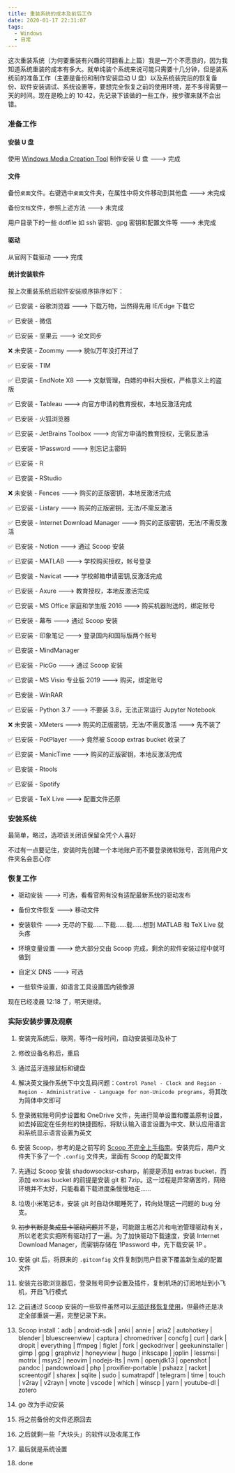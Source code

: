 ```yaml
---
title: 重装系统的成本及前后工作
date: 2020-01-17 22:31:07
tags:
  - Windows
  - 日常
---
```


这次重装系统（为何要重装有兴趣的可翻看上上篇）我是一万个不愿意的，因为我知道系统重装的成本有多大。就单纯装个系统来说可能只需要十几分钟，但是装系统前的准备工作（主要是备份和制作安装启动 U 盘）以及系统装完后的恢复备份、软件安装调试、系统设置等，要想完全恢复之前的使用环境，差不多得需要一天的时间。现在是晚上的 10:42，先记录下该做的一些工作，按步骤来就不会出错。

<!-- more -->

### 准备工作

#### 安装 U 盘

使用 [Windows Media Creation Tool](https://www.microsoft.com/zh-cn/software-download/windows10) 制作安装 U 盘 ---> 完成

#### 文件

备份`桌面`文件。右键选中`桌面`文件夹，在属性中将文件移动到其他盘 ---> 未完成

备份`文档`文件，参照上述方法 ---> 未完成

用户目录下的一些 dotfile 如 ssh 密钥、gpg 密钥和配置文件等 ---> 未完成

#### 驱动

从官网下载驱动 ---> 完成

#### 统计安装软件

按上次重装系统后软件安装顺序排序如下：

✅ 已安装 - 谷歌浏览器 ---> 下载万物，当然得先用 IE/Edge 下载它

✅ 已安装 - 微信

✅ 已安装 - 坚果云 ---> 论文同步

❌ 未安装 - Zoommy ---> 貌似万年没打开过了

✅ 已安装 - TIM

✅ 已安装 - EndNote X8 ---> 文献管理，白嫖的中科大授权，严格意义上的盗版

✅ 已安装 - Tableau ---> 向官方申请的教育授权，本地反激活完成

✅ 已安装 - 火狐浏览器

✅ 已安装 - JetBrains Toolbox ---> 向官方申请的教育授权，无需反激活

✅ 已安装 - 1Password ---> 别忘记主密码

✅ 已安装 - R

✅ 已安装 - RStudio

❌ 未安装 - Fences ---> 购买的正版密钥，本地反激活完成

✅ 已安装 - Listary ---> 购买的正版密钥，无法/不需反激活

✅ 已安装 - Internet Download Manager ---> 购买的正版密钥，无法/不需反激活

✅ 已安装 - Notion ---> 通过 Scoop 安装

✅ 已安装 - MATLAB ---> 学校购买授权，帐号登录

✅ 已安装 - Navicat ---> 学校邮箱申请密钥,反激活完成

✅ 已安装 - Axure ---> 教育授权，本地反激活完成

✅ 已安装 - MS Office 家庭和学生版 2016 ---> 购买机器附送的，绑定账号

✅ 已安装 - 幕布 ---> 通过 Scoop 安装

✅ 已安装 - 印象笔记 ---> 登录国内和国际版两个账号

✅ 已安装 - MindManager

✅ 已安装 - PicGo ---> 通过 Scoop 安装

✅ 已安装 - MS Visio 专业版 2019 ---> 购买，绑定账号

✅ 已安装 - WinRAR

✅ 已安装 - Python 3.7 ---> 不要装 3.8，无法正常运行 Jupyter Notebook

❌ 未安装 - XMeters ---> 购买的正版密钥，无法/不需反激活 ---> 先不装了

✅ 已安装 - PotPlayer ---> 竟然被 Scoop extras bucket 收录了

✅ 已安装 - ManicTime ---> 购买的正版密钥，本地反激活完成

✅ 已安装 - Rtools

✅ 已安装 - Spotify

✅ 已安装 - TeX Live ---> 配置文件还原

### 安装系统

最简单，略过，选项该关闭该保留全凭个人喜好

不过有一点要记住，安装时先创建一个本地账户而不要登录微软账号，否则用户文件夹名会恶心你

### 恢复工作

- 驱动安装 ---> 可选，看看官网有没有适配最新系统的驱动发布

- 备份文件恢复 ---> 移动文件

- 安装软件 ---> 无尽的下载……下载……载……想到 MATLAB 和 TeX Live 就头疼

- 环境变量设置 ---> 绝大部分交由 Scoop 完成，剩余的软件安装过程中就可做到

- 自定义 DNS ---> 可选

- 一些软件设置，如语言工具设置国内镜像源

现在已经凌晨 12:18 了，明天继续。

### 实际安装步骤及观察

1. 安装完系统后，联网，等待一段时间，自动安装驱动及补丁

2. 修改设备名称后，重启

3. 通过蓝牙连接鼠标和键盘

4. 解决英文操作系统下中文乱码问题：`Control Panel - Clock and Region - Region - Administrative - Language for non-Unicode programs`，将其改为简体中文即可

5. 登录微软账号同步设置和 OneDrive 文件，先进行简单设置和覆盖原有设置，如去掉固定在任务栏的快捷图标，将默认输入语言设置为中文、默认应用语言和系统显示语言设置为英文

6. 安装 Scoop，参考的是之前写的 [Scoop 不完全上手指南](https://www.zs.fyi/archives/scoop-guidebook.html)。安装完后，用户文件夹下多了一个 `.config` 文件夹，里面有 Scoop 的配置文件

7. 先通过 Scoop 安装 shadowsocksr-csharp，前提是添加 extras bucket，而添加 extras bucket 的前提是安装 git 和 7zip。这一过程是异常痛苦的，网络环境并不太好，只能看着下载进度条慢慢地走……

8. 垃圾小米笔记本，安装 git 时自动休眠睡死了，转向处理这一问题的 bug 分支。

9. ~~初步判断是集成显卡驱动问题~~并不是，可能跟主板芯片和电池管理驱动有关，所以老老实实把所有驱动打了一遍。为了加快驱动下载速度，安装 Internet Download Manager，而密钥存储在 1Password 中，先下载安装 1P 。

10. 安装 git 后，将原来的 `.gitconfig` 文件复制到用户目录下覆盖新生成的配置文件

11. 安装完谷歌浏览器后，登录账号同步设置及插件，复制机场的订阅地址到小飞机，开启飞行模式

12. 之前通过 Scoop 安装的一些软件虽然可以[无损迁移恢复使用](https://www.zs.fyi/archives/windows-open-with.html#Scoop-%E8%BF%81%E7%A7%BB%E5%8F%8A%E9%87%8D%E8%A3%85%E5%90%8E%E6%81%A2%E5%A4%8D%E4%BD%BF%E7%94%A8)，但最终还是决定全部重装一遍，完整记录下来。

13. Scoop install：adb | android-sdk | anki | annie | aria2 | autohotkey | blender | bluescreenview | captura | chromedriver | concfg | curl | dark | dropit | everything | ffmpeg | figlet | fork | geckodriver | geekuninstaller | gimp | gpg | graphviz | honeyview | hugo | inkscape | joplin | lessmsi | motrix | msys2 | neovim | nodejs-lts | nvm | openjdk13 | openshot | pandoc | pandownload | php | proxifier-portable | pshazz | racket | screentogif | sharex | sqlite | sudo | sumatrapdf | telegram | time | touch | v2ray | v2rayn | vnote | vscode | which | winscp | yarn | youtube-dl | zotero

14. go 改为手动安装

15. 将之前备份的文件还原回去

16. 之后就剩一些「大块头」的软件以及收尾工作

17. 最后就是系统设置

18. done
